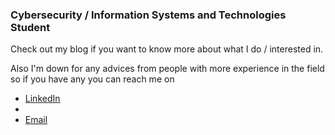 ###  Cybersecurity / Information Systems and Technologies Student
Check out my blog if you want to know more about what I do / interested in.

Also I'm down for any advices from people with more experience in the field so if you have any you can reach me on
- [LinkedIn](http://www.linkedin.com/in/vix4800)
- [Discord]: VIX#9134
- [Email](gordan.ei@protonmail.ch)
